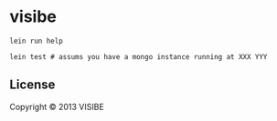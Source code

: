 # visibe

```
lein run help

lein test # assums you have a mongo instance running at XXX YYY
```

## License

Copyright © 2013 VISIBE
